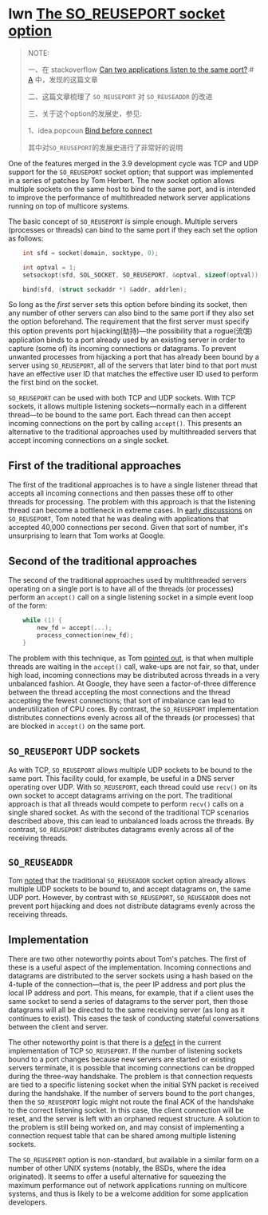 # lwn [The SO_REUSEPORT socket option](https://lwn.net/Articles/542629/) 

> NOTE: 
>
> 一、在 stackoverflow [Can two applications listen to the same port?](https://stackoverflow.com/questions/1694144/can-two-applications-listen-to-the-same-port) # [A](https://stackoverflow.com/a/1694148) 中，发现的这篇文章
>
> 二、这篇文章梳理了 `SO_REUSEPORT` 对 `SO_REUSEADDR` 的改进
>
> 三、关于这个option的发展史，参见: 
>
> 1、idea.popcoun [Bind before connect](https://idea.popcount.org/2014-04-03-bind-before-connect/)
>
> 其中对`SO_REUSEPORT`的发展史进行了非常好的说明

One of the features merged in the 3.9 development cycle was TCP and UDP support for the `SO_REUSEPORT` socket option; that support was implemented in a series of patches by Tom Herbert. The new socket option allows multiple sockets on the same host to bind to the same port, and is intended to improve the performance of multithreaded network server applications running on top of multicore systems.

The basic concept of `SO_REUSEPORT` is simple enough. Multiple servers (processes or threads) can bind to the same port if they each set the option as follows:

```c
    int sfd = socket(domain, socktype, 0);

    int optval = 1;
    setsockopt(sfd, SOL_SOCKET, SO_REUSEPORT, &optval, sizeof(optval));

    bind(sfd, (struct sockaddr *) &addr, addrlen);
```

So long as the *first* server sets this option before binding its socket, then any number of other servers can also bind to the same port if they also set the option beforehand. The requirement that the first server must specify this option prevents port hijacking(劫持)—the possibility that a rogue(流氓) application binds to a port already used by an existing server in order to capture (some of) its incoming connections or datagrams. To prevent unwanted processes from hijacking a port that has already been bound by a server using `SO_REUSEPORT`, all of the servers that later bind to that port must have an effective user ID that matches the effective user ID used to perform the first bind on the socket.

`SO_REUSEPORT` can be used with both TCP and UDP sockets. With TCP sockets, it allows multiple listening sockets—normally each in a different thread—to be bound to the same port. Each thread can then accept incoming connections on the port by calling `accept()`. This presents an alternative to the traditional approaches used by multithreaded servers that accept incoming connections on a single socket.

## First of the traditional approaches

The first of the traditional approaches is to have a single listener thread that accepts all incoming connections and then passes these off to other threads for processing. The problem with this approach is that the listening thread can become a bottleneck in extreme cases. In [early discussions](http://thread.gmane.org/gmane.linux.network/102140/focus=102150) on `SO_REUSEPORT`, Tom noted that he was dealing with applications that accepted 40,000 connections per second. Given that sort of number, it's unsurprising to learn that Tom works at Google.



## Second of the traditional approaches

The second of the traditional approaches used by multithreaded servers operating on a single port is to have all of the threads (or processes) perform an `accept()` call on a single listening socket in a simple event loop of the form:

```C
    while (1) {
        new_fd = accept(...);
        process_connection(new_fd);
    }
```

The problem with this technique, as Tom [pointed out](https://lwn.net/Articles/542718/), is that when multiple threads are waiting in the `accept()` call, wake-ups are not fair, so that, under high load, incoming connections may be distributed across threads in a very unbalanced fashion. At Google, they have seen a factor-of-three difference between the thread accepting the most connections and the thread accepting the fewest connections; that sort of imbalance can lead to underutilization of CPU cores. By contrast, the `SO_REUSEPORT` implementation distributes connections evenly across all of the threads (or processes) that are blocked in `accept()` on the same port.



## `SO_REUSEPORT` UDP sockets 

As with TCP, `SO_REUSEPORT` allows multiple UDP sockets to be bound to the same port. This facility could, for example, be useful in a DNS server operating over UDP. With `SO_REUSEPORT`, each thread could use `recv()` on its own socket to accept datagrams arriving on the port. The traditional approach is that all threads would compete to perform `recv()` calls on a single shared socket. As with the second of the traditional TCP scenarios described above, this can lead to unbalanced loads across the threads. By contrast, `SO_REUSEPORT` distributes datagrams evenly across all of the receiving threads.



## `SO_REUSEADDR` 

Tom [noted](https://lwn.net/Articles/542728/) that the traditional `SO_REUSEADDR` socket option already allows multiple UDP sockets to be bound to, and accept datagrams on, the same UDP port. However, by contrast with `SO_REUSEPORT`, `SO_REUSEADDR` does not prevent port hijacking and does not distribute datagrams evenly across the receiving threads.



## Implementation

There are two other noteworthy points about Tom's patches. The first of these is a useful aspect of the implementation. Incoming connections and datagrams are distributed to the server sockets using a hash based on the 4-tuple of the connection—that is, the peer IP address and port plus the local IP address and port. This means, for example, that if a client uses the same socket to send a series of datagrams to the server port, then those datagrams will all be directed to the same receiving server (as long as it continues to exist). This eases the task of conducting stateful conversations between the client and server.

The other noteworthy point is that there is a [defect](https://lwn.net/Articles/542738/) in the current implementation of TCP `SO_REUSEPORT`. If the number of listening sockets bound to a port changes because new servers are started or existing servers terminate, it is possible that incoming connections can be dropped during the three-way handshake. The problem is that connection requests are tied to a specific listening socket when the initial SYN packet is received during the handshake. If the number of servers bound to the port changes, then the `SO_REUSEPORT` logic might not route the final ACK of the handshake to the correct listening socket. In this case, the client connection will be reset, and the server is left with an orphaned request structure. A solution to the problem is still being worked on, and may consist of implementing a connection request table that can be shared among multiple listening sockets.

The `SO_REUSEPORT` option is non-standard, but available in a similar form on a number of other UNIX systems (notably, the BSDs, where the idea originated). It seems to offer a useful alternative for squeezing the maximum performance out of network applications running on multicore systems, and thus is likely to be a welcome addition for some application developers.